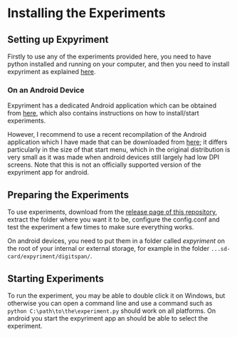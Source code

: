 # Installing the Experiments

## Setting up Expyriment

Firstly to use any of the experiments provided here, you need to have python installed and running on your computer, and then you need to install expyriment as explained [here](https://www.expyriment.org/#installation).


### On an Android Device

Expyriment has a dedicated Android application which can be obtained from [here](https://github.com/expyriment/expyriment-android-runtime), which also contains instructions on how to install/start experiments.

However, I recommend to use a recent recompilation of the Android application which I have made that can be downloaded from [here](https://my.pcloud.com/publink/show?code=XZY8sM7ZNqcmeCdh2Qb6XASUIcPxSHj8gdiX);
it differs particularly in the size of that start menu, which in the original distribution is very small as it was made when android devices still largely had low DPI screens.
Note that this is not an officially supported version of the expyriment app for android.

## Preparing the Experiments

To use experiments, download from the [release page of this repository](https://github.com/mbroedl/cognitive-tasks-for-expyriment/releases), extract the folder where you want it to be, configure the config.conf and test the experiment a few times to make sure everything works.

On android devices, you need to put them in a folder called _expyriment_ on the root of your internal or external storage, for example in the folder `...sd-card/expyriment/digitspan/`.

## Starting Experiments

To run the experiment, you may be able to double click it on Windows, but otherwise you can open a command line and use a command such as `python C:\path\to\the\experiment.py` should work on all platforms.
On android you start the expyriment app an should be able to select the experiment.
